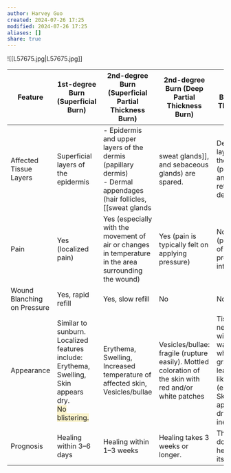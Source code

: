 ```yaml
---
author: Harvey Guo
created: 2024-07-26 17:25
modified: 2024-07-26 17:25
aliases: []
share: true
---
```

![[L57675.jpg|L57675.jpg]]

| Feature                     | 1st-degree Burn (Superficial Burn)                                                                                                                                  | 2nd-degree Burn (Superficial Partial Thickness Burn)                                                                                                  | 2nd-degree Burn (Deep Partial Thickness Burn)                                                           | 3rd-degree Burn (Full Thickness Burn)                                                                      | 4th-degree Burn (Deeper Injury Burn)                                       |
| --------------------------- | ------------------------------------------------------------------------------------------------------------------------------------------------------------------- | ----------------------------------------------------------------------------------------------------------------------------------------------------- | ------------------------------------------------------------------------------------------------------- | ---------------------------------------------------------------------------------------------------------- | -------------------------------------------------------------------------- |
| Affected Tissue Layers      | Superficial layers of the epidermis                                                                                                                                 | - Epidermis and upper layers of the dermis (papillary dermis)<br>- Dermal appendages (hair follicles, [[sweat glands|sweat glands]], and sebaceous glands) are spared. | Deeper layers of the dermis (papillary and reticular dermis)                                            | Epidermis, dermis, and subcutaneous tissue                                                                 | Epidermis, dermis, and deeper structures (muscles, fat, fascia, and bones) |
| Pain                        | Yes (localized pain)                                                                                                                                                | Yes (especially with the movement of air or changes in temperature in the area surrounding the wound)                                                 | Yes (pain is typically felt on applying pressure)                                                       | No (perception of deep pressure is intact)                                                                 | No (minimal perception of deep pressure)                                   |
| Wound Blanching on Pressure | Yes, rapid refill                                                                                                                                                   | Yes, slow refill                                                                                                                                      | No                                                                                                      | No                                                                                                         | No                                                                         |
| Appearance                  | Similar to sunburn. <br>Localized features include: Erythema, Swelling, Skin appears dry. <br><span style="background:rgba(240, 200, 0, 0.2)">No blistering.</span> | Erythema, Swelling, Increased temperature of affected skin, Vesicles/bullae                                                                           | Vesicles/bullae: fragile (rupture easily). Mottled coloration of the skin with red and/or white patches | Tissue necrosis with black, waxy-white, or gray leather-like skin (eschar). Skin appears dry and inelastic | Same to 3rd-degree burn                                                    |
| Prognosis                   | Healing within 3–6 days                                                                                                                                             | Healing within 1–3 weeks                                                                                                                              | Healing takes 3 weeks or longer.                                                                        | The burn does not heal by itself.                                                                          | The tissue is dead and requires amputation.                                |

